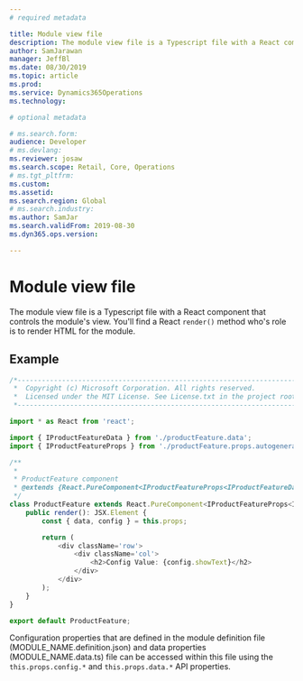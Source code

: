 ```yaml
---
# required metadata

title: Module view file
description: The module view file is a Typescript file with a React component that controls the module's view.  You'll find a React `render()` method who's role is to render HTML for the module.
author: SamJarawan
manager: JeffBl
ms.date: 08/30/2019
ms.topic: article
ms.prod: 
ms.service: Dynamics365Operations
ms.technology: 

# optional metadata

# ms.search.form: 
audience: Developer
# ms.devlang: 
ms.reviewer: josaw
ms.search.scope: Retail, Core, Operations
# ms.tgt_pltfrm: 
ms.custom: 
ms.assetid: 
ms.search.region: Global
# ms.search.industry: 
ms.author: SamJar
ms.search.validFrom: 2019-08-30
ms.dyn365.ops.version: 

---
```

# Module view file
The module view file is a Typescript file with a React component that controls the module's view.  You'll find a React `render()` method who's role is to render HTML for the module.

## Example 
```typescript
/*---------------------------------------------------------------------------------------------
 *  Copyright (c) Microsoft Corporation. All rights reserved.
 *  Licensed under the MIT License. See License.txt in the project root for license information.
 *--------------------------------------------------------------------------------------------*/

import * as React from 'react';

import { IProductFeatureData } from './productFeature.data';
import { IProductFeatureProps } from './productFeature.props.autogenerated';

/**
 *
 * ProductFeature component
 * @extends {React.PureComponent<IProductFeatureProps<IProductFeatureData>>}
 */
class ProductFeature extends React.PureComponent<IProductFeatureProps<IProductFeatureData>> {
    public render(): JSX.Element {
        const { data, config } = this.props;

        return (
            <div className='row'>
                <div className='col'>
                    <h2>Config Value: {config.showText}</h2>
                </div>
            </div>
        );
    }
}

export default ProductFeature;
```

Configuration properties that are defined in the module definition file (MODULE_NAME.definition.json) and data properties (MODULE_NAME.data.ts) file can be accessed within this file using the `this.props.config.*` and `this.props.data.*` API properties.
